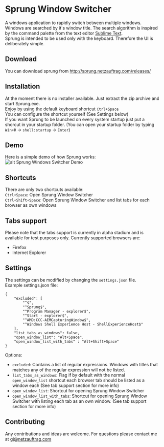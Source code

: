 # Sprung Window Switcher
A windows application to rapidly switch between multiple windows.  
Windows are searched by it's window title. The search algorithm is inspired by the command palette from the text editor [Sublime Text](https://www.sublimetext.com/).  
Sprung is intended to be used only with the keyboard. Therefore the UI is deliberately simple.  

## Download
You can download sprung from http://sprung.netzauftrag.com/releases/

## Installation
At the moment there is no installer available. Just extract the zip archive and start Sprung.exe.  
Enjoy by using the default keyboard shortcut `Ctrl+Space`  
You can configure the shortcut yourself (See Settings below)  
If you want Sprung to be launched on every system startup just put a shorcut in your startup folder. (You can open your startup folder by typing `Win+R` -> `shell:startup` -> `Enter`)

## Demo
Here is a simple demo of how Sprung works:  
![alt Sprung Windows Switcher Demo](http://sprung.netzauftrag.com/demos/SprungDemoShort.gif)

## Shortcuts
There are only two shortcuts available:  
`Ctrl+Space`: Open Sprung Window Switcher  
`Ctrl+Shift+Space`: Open Sprung Window Switcher and list tabs for each browser as own windows  

## Tabs support
Please note that the tabs support is currently in alpha stadium and is available for test purposes only. Currently supported browsers are:
* Firefox
* Internet Explorer

## Settings
The settings can be modified by changing the `settings.json` file.  
Example settings.json file:

    {
        "excluded": [
            "^$",
            "^Sprung$",
            "^Program Manager - explorer$",
            "^Start - explorer$",
            "^AMD:CCC-AEMCapturingWindow$",
            "^Windows Shell Experience Host - ShellExperienceHost$"
        ],
        "list_tabs_as_windows": false,
        "open_window_list": "Alt+Space",
        "open_window_list_with_tabs" : "Alt+Shift+Space"
    }

Options:

* `excluded`: Contains a list of regular expressions. Windows with titles that matches any of the regular expression will not be listed.
* `list_tabs_as_windows`: Flag if by default with the normal `open_window_list` shortcut each browser tab should be listed as a window each (See tab support section for more info)
* `open_window_list`: Shortcut for opening Sprung Window Switcher
* `open_window_list_with_tabs`: Shortcut for opening Sprung Window Switcher with listing each tab as an own window. (See tab support section for more info)

## Contributing
Any contributions and ideas are welcome. For questions please contact me at gj@netzauftrag.com
